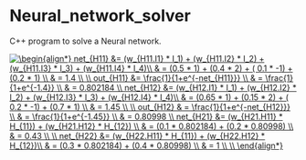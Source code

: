 # Neural_network_solver
C++ program to solve a Neural network.

<a href="https://www.codecogs.com/eqnedit.php?latex=\dpi{120}&space;\begin{align*}&space;net_{H11}&space;&=&space;(w_{H11.I1}&space;*&space;I_1)&space;&plus;&space;(w_{H11.I2}&space;*&space;I_2)&space;&plus;&space;(w_{H11.I3}&space;*&space;I_3)&space;&plus;&space;(w_{H11.I4}&space;*&space;I_4)\\&space;&&space;=&space;(0.5&space;*&space;1)&space;&plus;&space;(0.4&space;*&space;2)&space;&plus;&space;(&space;0.1&space;*&space;-1)&space;&plus;&space;(0.2&space;*&space;1)&space;\\&space;&&space;=&space;1.4&space;\\&space;\\&space;out_{H11}&space;&=&space;\frac{1}{1&plus;e^{-net_{H11}}}&space;\\&space;&&space;=&space;\frac{1}{1&plus;e^{-1.4}}&space;\\&space;&&space;=&space;0.802184&space;\\&space;net_{H12}&space;&=&space;(w_{H12.I1}&space;*&space;I_1)&space;&plus;&space;(w_{H12.I2}&space;*&space;I_2)&space;&plus;&space;(w_{H12.I3}&space;*&space;I_3)&space;&plus;&space;(w_{H12.I4}&space;*&space;I_4)\\&space;&&space;=&space;(0.65&space;*&space;1)&space;&plus;&space;(0.15&space;*&space;2)&space;&plus;&space;(&space;0.2&space;*&space;-1)&space;&plus;&space;(0.7&space;*&space;1)&space;\\&space;&&space;=&space;1.45&space;\\&space;\\&space;out_{H12}&space;&&space;=&space;\frac{1}{1&plus;e^{-net_{H12}}}&space;\\&space;&&space;=&space;\frac{1}{1&plus;e^{-1.45}}&space;\\&space;&&space;=&space;0.80998&space;\\&space;net_{H21}&space;&=&space;(w_{H21.H11}&space;*&space;H_{11})&space;&plus;&space;(w_{H21.H12}&space;*&space;H_{12})&space;\\&space;&&space;=&space;(0.1&space;*&space;0.802184)&space;&plus;&space;(0.2&space;*&space;0.80998)&space;\\&space;&&space;=&space;0.43&space;\\&space;\\&space;net_{H22}&space;&=&space;(w_{H22.H11}&space;*&space;H_{11})&space;&plus;&space;(w_{H22.H12}&space;*&space;H_{12})\\&space;&&space;=&space;(0.3&space;*&space;0.802184)&space;&plus;&space;(0.4&space;*&space;0.80998)&space;\\&space;&&space;=&space;1&space;\\&space;\\&space;\end{align*}" target="_blank"><img src="https://latex.codecogs.com/gif.latex?\dpi{120}&space;\begin{align*}&space;net_{H11}&space;&=&space;(w_{H11.I1}&space;*&space;I_1)&space;&plus;&space;(w_{H11.I2}&space;*&space;I_2)&space;&plus;&space;(w_{H11.I3}&space;*&space;I_3)&space;&plus;&space;(w_{H11.I4}&space;*&space;I_4)\\&space;&&space;=&space;(0.5&space;*&space;1)&space;&plus;&space;(0.4&space;*&space;2)&space;&plus;&space;(&space;0.1&space;*&space;-1)&space;&plus;&space;(0.2&space;*&space;1)&space;\\&space;&&space;=&space;1.4&space;\\&space;\\&space;out_{H11}&space;&=&space;\frac{1}{1&plus;e^{-net_{H11}}}&space;\\&space;&&space;=&space;\frac{1}{1&plus;e^{-1.4}}&space;\\&space;&&space;=&space;0.802184&space;\\&space;net_{H12}&space;&=&space;(w_{H12.I1}&space;*&space;I_1)&space;&plus;&space;(w_{H12.I2}&space;*&space;I_2)&space;&plus;&space;(w_{H12.I3}&space;*&space;I_3)&space;&plus;&space;(w_{H12.I4}&space;*&space;I_4)\\&space;&&space;=&space;(0.65&space;*&space;1)&space;&plus;&space;(0.15&space;*&space;2)&space;&plus;&space;(&space;0.2&space;*&space;-1)&space;&plus;&space;(0.7&space;*&space;1)&space;\\&space;&&space;=&space;1.45&space;\\&space;\\&space;out_{H12}&space;&&space;=&space;\frac{1}{1&plus;e^{-net_{H12}}}&space;\\&space;&&space;=&space;\frac{1}{1&plus;e^{-1.45}}&space;\\&space;&&space;=&space;0.80998&space;\\&space;net_{H21}&space;&=&space;(w_{H21.H11}&space;*&space;H_{11})&space;&plus;&space;(w_{H21.H12}&space;*&space;H_{12})&space;\\&space;&&space;=&space;(0.1&space;*&space;0.802184)&space;&plus;&space;(0.2&space;*&space;0.80998)&space;\\&space;&&space;=&space;0.43&space;\\&space;\\&space;net_{H22}&space;&=&space;(w_{H22.H11}&space;*&space;H_{11})&space;&plus;&space;(w_{H22.H12}&space;*&space;H_{12})\\&space;&&space;=&space;(0.3&space;*&space;0.802184)&space;&plus;&space;(0.4&space;*&space;0.80998)&space;\\&space;&&space;=&space;1&space;\\&space;\\&space;\end{align*}" title="\begin{align*} net_{H11} &= (w_{H11.I1} * I_1) + (w_{H11.I2} * I_2) + (w_{H11.I3} * I_3) + (w_{H11.I4} * I_4)\\ & = (0.5 * 1) + (0.4 * 2) + ( 0.1 * -1) + (0.2 * 1) \\ & = 1.4 \\ \\ out_{H11} &= \frac{1}{1+e^{-net_{H11}}} \\ & = \frac{1}{1+e^{-1.4}} \\ & = 0.802184 \\ net_{H12} &= (w_{H12.I1} * I_1) + (w_{H12.I2} * I_2) + (w_{H12.I3} * I_3) + (w_{H12.I4} * I_4)\\ & = (0.65 * 1) + (0.15 * 2) + ( 0.2 * -1) + (0.7 * 1) \\ & = 1.45 \\ \\ out_{H12} & = \frac{1}{1+e^{-net_{H12}}} \\ & = \frac{1}{1+e^{-1.45}} \\ & = 0.80998 \\ net_{H21} &= (w_{H21.H11} * H_{11}) + (w_{H21.H12} * H_{12}) \\ & = (0.1 * 0.802184) + (0.2 * 0.80998) \\ & = 0.43 \\ \\ net_{H22} &= (w_{H22.H11} * H_{11}) + (w_{H22.H12} * H_{12})\\ & = (0.3 * 0.802184) + (0.4 * 0.80998) \\ & = 1 \\ \\ \end{align*}" /></a>
